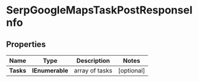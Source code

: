# SerpGoogleMapsTaskPostResponseInfo


## Properties

| Name | Type | Description | Notes |
|------------ | ------------- | ------------- | -------------|
**Tasks** | **IEnumerable<SerpGoogleMapsTaskPostTaskInfo>** | array of tasks |[optional]|